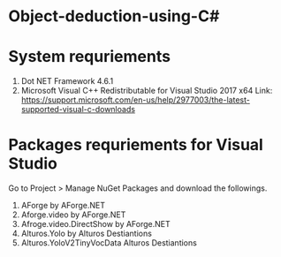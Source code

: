 # Object-deduction-using-C#

# System requriements
1. Dot NET Framework 4.6.1
2. Microsoft Visual C++ Redistributable for Visual Studio 2017 x64 Link: <https://support.microsoft.com/en-us/help/2977003/the-latest-supported-visual-c-downloads>


# Packages requriements for Visual Studio 
Go to Project > Manage NuGet Packages and download the followings. 
1. AForge by AForge.NET
2. Aforge.video by AForge.NET
3. Afroge.video.DirectShow by AForge.NET
4. Alturos.Yolo by Alturos Destiantions
5. Alturos.YoloV2TinyVocData Alturos Destiantions
 
